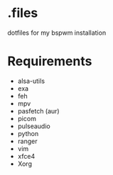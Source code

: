 # .files
dotfiles for my bspwm installation

# Requirements
* alsa-utils
* exa
* feh
* mpv
* pasfetch (aur)
* picom
* pulseaudio
* python
* ranger
* vim
* xfce4
* Xorg

